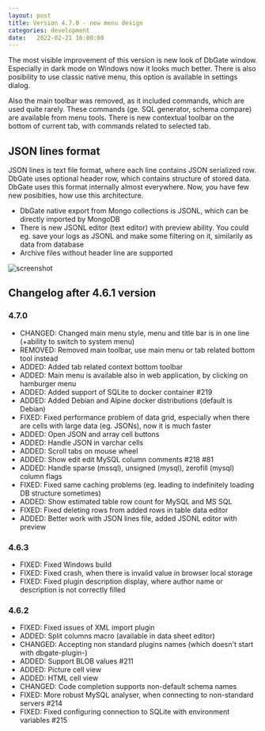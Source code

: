 ```yaml
---
layout: post
title: Version 4.7.0 - new menu design
categories: development
date:   2022-02-21 16:00:00
---
```


The most visible improvement of this version is new look of DbGate window. Especially in dark mode on Windows now it looks much better. There is also posibility to use classic native menu, this option is available in settings dialog.

<!--more--> 

Also the main toolbar was removed, as it included commands, which are used quite rarely. These commands (ge. SQL generator, schema compare) are available from menu tools. There is new contextual toolbar on the bottom of current tab, with commands related to selected tab.

## JSON lines format
JSON lines is text file format, where each line contains JSON serialized row. DbGate uses optional header row, which contains structure of stored data.
DbGate uses this format internally almost everywhere. Now, you have few new posibities, how use this architecture.
 - DbGate native export from Mongo collections is JSONL, which can be directly imported by MongoDB
 - There is new JSONL editor (text editor) with preview ability. You could eg. save your logs as JSONL and make some filtering on it, similarily as data from database
 - Archive files without header line are supported

![screenshot](/screenshots/version-4-7-0.png)


## Changelog after 4.6.1 version

### 4.7.0
- CHANGED: Changed main menu style, menu and title bar is in one line (+ability to switch to system menu)
- REMOVED: Removed main toolbar, use main menu or tab related bottom tool instead
- ADDED: Added tab related context bottom toolbar
- ADDED: Main menu is available also in web application, by clicking on hamburger menu
- ADDED: Added support of SQLite to docker container #219
- ADDED: Added Debian and Alpine docker distributions (default is Debian)
- FIXED: Fixed performance problem of data grid, especially when there are cells with large data (eg. JSONs), now it is much faster
- ADDED: Open JSON and array cell buttons
- ADDED: Handle JSON in varchar cells
- ADDED: Scroll tabs on mouse wheel
- ADDED: Show edit edit MySQL column comments #218 #81
- ADDED: Handle sparse (mssql), unsigned (mysql), zerofill (mysql) column flags
- FIXED: Fixed same caching problems (eg. leading to indefinitely loading DB structure sometimes)
- ADDED: Show estimated table row count for MySQL and MS SQL
- FIXED: Fixed deleting rows from added rows in table data editor
- ADDED: Better work with JSON lines file, added JSONL editor with preview

### 4.6.3
- FIXED: Fixed Windows build
- FIXED: Fixed crash, when there is invalid value in browser local storage
- FIXED: Fixed plugin description display, where author name or description is not correctly filled

### 4.6.2
- FIXED: Fixed issues of XML import plugin
- ADDED: Split columns macro (available in data sheet editor)
- CHANGED: Accepting non standard plugins names (which doesn't start with dbgate-plugin-)
- ADDED: Support BLOB values #211
- ADDED: Picture cell view
- ADDED: HTML cell view
- CHANGED: Code completion supports non-default schema names
- FIXED: More robust MySQL analyser, when connecting to non-standard servers #214
- FIXED: Fixed configuring connection to SQLite with environment variables #215
